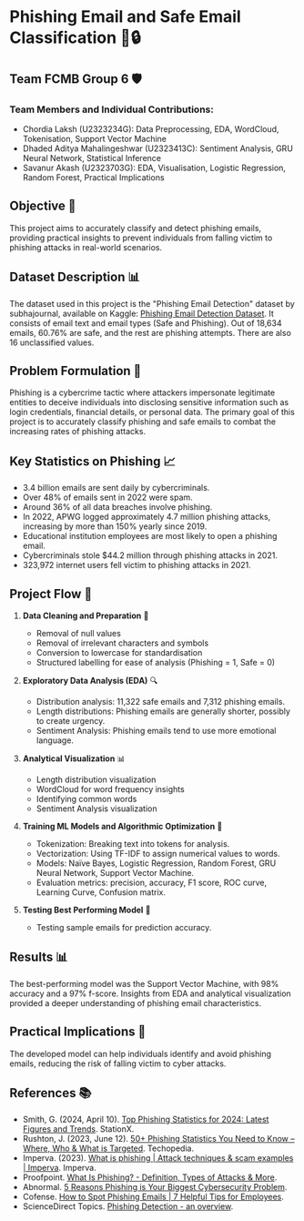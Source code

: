 # Phishing Email and Safe Email Classification 📧🔒

## Team FCMB Group 6 🛡️
### Team Members and Individual Contributions:
- Chordia Laksh (U2323234G): Data Preprocessing, EDA, WordCloud, Tokenisation, Support Vector Machine
- Dhaded Aditya Mahalingeshwar (U2323413C): Sentiment Analysis, GRU Neural Network, Statistical Inference
- Savanur Akash (U2323703G): EDA, Visualisation, Logistic Regression, Random Forest, Practical Implications

## Objective 🎯
This project aims to accurately classify and detect phishing emails, providing practical insights to prevent individuals from falling victim to phishing attacks in real-world scenarios.

## Dataset Description 📊
The dataset used in this project is the "Phishing Email Detection" dataset by subhajournal, available on Kaggle: [Phishing Email Detection Dataset](https://www.kaggle.com/datasets/subhajournal/phishingemails). It consists of email text and email types (Safe and Phishing). Out of 18,634 emails, 60.76% are safe, and the rest are phishing attempts. There are also 16 unclassified values.

## Problem Formulation 🤔
Phishing is a cybercrime tactic where attackers impersonate legitimate entities to deceive individuals into disclosing sensitive information such as login credentials, financial details, or personal data. The primary goal of this project is to accurately classify phishing and safe emails to combat the increasing rates of phishing attacks.

## Key Statistics on Phishing 📈
- 3.4 billion emails are sent daily by cybercriminals.
- Over 48% of emails sent in 2022 were spam.
- Around 36% of all data breaches involve phishing.
- In 2022, APWG logged approximately 4.7 million phishing attacks, increasing by more than 150% yearly since 2019.
- Educational institution employees are most likely to open a phishing email.
- Cybercriminals stole $44.2 million through phishing attacks in 2021.
- 323,972 internet users fell victim to phishing attacks in 2021.

## Project Flow 🔄
1. **Data Cleaning and Preparation** 🧹
   - Removal of null values
   - Removal of irrelevant characters and symbols
   - Conversion to lowercase for standardisation
   - Structured labelling for ease of analysis (Phishing = 1, Safe = 0)

2. **Exploratory Data Analysis (EDA)** 🔍
   - Distribution analysis: 11,322 safe emails and 7,312 phishing emails.
   - Length distributions: Phishing emails are generally shorter, possibly to create urgency.
   - Sentiment Analysis: Phishing emails tend to use more emotional language.

3. **Analytical Visualization** 📊
   - Length distribution visualization
   - WordCloud for word frequency insights
   - Identifying common words
   - Sentiment Analysis visualization

4. **Training ML Models and Algorithmic Optimization** 🤖
   - Tokenization: Breaking text into tokens for analysis.
   - Vectorization: Using TF-IDF to assign numerical values to words.
   - Models: Naïve Bayes, Logistic Regression, Random Forest, GRU Neural Network, Support Vector Machine.
   - Evaluation metrics: precision, accuracy, F1 score, ROC curve, Learning Curve, Confusion matrix.

5. **Testing Best Performing Model** 🧪
   - Testing sample emails for prediction accuracy.

## Results 📊
The best-performing model was the Support Vector Machine, with 98% accuracy and a 97% f-score. Insights from EDA and analytical visualization provided a deeper understanding of phishing email characteristics.

## Practical Implications 💼
The developed model can help individuals identify and avoid phishing emails, reducing the risk of falling victim to cyber attacks.

## References 📚
- Smith, G. (2024, April 10). [Top Phishing Statistics for 2024: Latest Figures and Trends](Link). StationX.
- Rushton, J. (2023, June 12). [50+ Phishing Statistics You Need to Know – Where, Who & What is Targeted](https://www.techopedia.com/phishing-statistics). Techopedia.
- Imperva. (2023). [What is phishing | Attack techniques & scam examples | Imperva](https://www.imperva.com/learn/application-security/phishing-attack-scam/). Imperva.
- Proofpoint. [What Is Phishing? - Definition, Types of Attacks & More](https://www.proofpoint.com/us/threat-reference/phishing#:~:text=requires%20human%20defenses).
- Abnormal. [5 Reasons Phishing is Your Biggest Cybersecurity Problem](https://abnormalsecurity.com/blog/phishing-biggest-cybersecurity-problem).
- Cofense. [How to Spot Phishing Emails | 7 Helpful Tips for Employees](https://cofense.com/knowledge-center/how-to-spot-phishing/).
- ScienceDirect Topics. [Phishing Detection - an overview](https://www.sciencedirect.com/topics/computer-science/phishing-detection).
